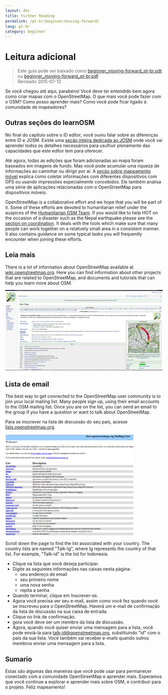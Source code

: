 ```yaml
---
layout: doc
title: Further Reading
permalink: /pt-br/beginner/moving-forward/
lang: pt-br
category: beginner
---
```


Leitura adicional
===============

> Este guia pode ser baixado como [beginner_moving-forward_pt-br.odt](/files/beginner_moving-forward_pt-br.odt) ou [beginner_moving-forward_pt-br.pdf](/files/beginner_moving-forward_pt-br.pdf)  
> Revisado 2015-07-12  

Se você chegou até aqui, parabéns! Você deve ter entendido bem agora como criar mapas com o OpenStreetMap. O que mais você pode fazer com o OSM? Como posso aprender mais? Como você pode ficar ligado à comunidade de mapeadores?  

Outras seções do learnOSM
---------------------------

No final do capítulo sobre o iD editor, você ouviu falar sobre as diferenças entre iD e JOSM. Existe uma [seção inteira dedicada ao JOSM](/pt/josm/) onde você vai aprender todos os detalhes necessários para usufruir plenamente das capacidades que este editor tem para oferecer.  

Até agora, todas as edições que foram adicionadas ao mapa foram baseados em imagens de fundo. Mas você pode acumular uma riqueza de informações ao caminhar ou dirigir por aí. A [seção sobre mapeamento móvel](/pt/mobile-mapping/) explica como coletar informações com diferentes dispositivos com GPS ou usando impressões especialmente concebidos. Ele também analisa uma série de aplicações relacionadas com o OpenStreetMap para dispositivos móveis.  

OpenStreetMap is a collaborative effort and we hope that you will be part of it. Some of these efforts are devoted to humanitarian relief under the auspices of the [Humanitarian OSM Team](http://hotosm.org). If you would like to help HOT on the occasion of a disaster such as the Nepal earthquake please see the [section on coordination](/en/coordination/). It deals with the tools which make sure that many people can work together on a relatively small area in a consistent manner. It also contains guidance on some typical tasks you will frequently encounter when joining these efforts.  


Leia mais
----------

There is a lot of information about OpenStreetMap available at [wiki.openstreetmap.org](http://wiki.openstreetmap.org/). Here you can find information about other projects that are related to OpenStreetMap, and documents and tutorials that can help you learn more about OSM.  

![Wiki][]

<!-- also more info on this site once it is prepared -->

Lista de email
------------

The best way to get connected to the OpenStreetMap user community is to join your local mailing list. Many people sign up, using their email accounts to the OSM mailing list. Once you are on the list, you can send an email to the group if you have a question or want to talk about OpenStreetMap.  

Para se inscrever na lista de discussão do seu país, acesse [lists.openstreetmap.org](http://lists.openstreetmap.org/).  

![Mailing list][]

Scroll down the page to find the list associated with your country. The country lists are named "Talk-lg", where lg represents the country of that list. For example, "Talk-id" is the list for Indonesia.  

- Clique na lista que você deseja participar.  
- Digite as seguintes informações nas caixas nesta página:  
    + seu endereço de email  
    + seu primeiro nome  
    + uma nova senha  
    + repita a senha  
- Quando terminar, clique em Inscrever-se.
- Agora você precisa ver seu e-mail, assim como você fez quando você se inscreveu para o OpenStreetMap. Haverá um e-mail de confirmação da lista de discussão na sua caixa de entrada.  
- Clique no link de confirmação.  
- gora você deve ser um membro da lista de discussão.  
- Agora, quando você quiser enviar uma mensagem para a lista, você pode enviá-la para [talk-id@openstreetmap.org](mailto:talk-id@openstreetmap.org), substituindo "id" com o país da sua lista. Você também vai receber e-mails quando outros membros enviar uma mensagem para a lista.  

<!-- maybe expand and put this back later
MapOSMatic
----------

One such project is called MapOSMatic, which you can access through your
internet browser at [maposmatic.org](http://www.maposmatic.org/). This
is a simple tool for printing a map of any area you choose. It will
automatically create the map, along with a grid over the map, and an
index of locations that are included in the area.

![MapOSMatic][]
-->


Sumario
-------

Estas são algumas das maneiras que você pode usar para permanecer conectado com a comunidade OpenStreetMap e aprender mais. Esperamos que você continue a explorar e aprender mais sobre OSM, e contribuir para o projeto. Feliz mapeamento!


[MapOSMatic]: /images/beginner/maposmatic-homepage.png
[Wiki]: /images/beginner/osm-wiki.png
[Mailing list]: /images/beginner/osm-mailing-lists.png